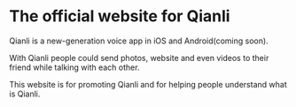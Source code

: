 The official website for Qianli
=================

Qianli is a new-generation voice app in iOS and Android(coming soon). 

With Qianli people could send photos, website and 
even videos to their friend while talking with each other. 

This website is for promoting Qianli and for helping people 
understand what is Qianli.

